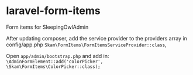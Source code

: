 # laravel-form-items
Form items for SleepingOwlAdmin

After updating composer, add the service provider to the providers array in config/app.php
```Skam\FormItems\FormItemsServiceProvider::class```,

Open `app/admin/bootstrap.php` and add in:
```\AdminFormElement::add('colorPicker', \Skam\FormItems\ColorPicker::class);```

